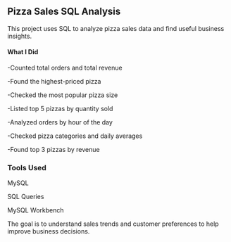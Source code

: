 ## Pizza Sales SQL Analysis
This project uses SQL to analyze pizza sales data and find useful business insights.

#### What I Did

-Counted total orders and total revenue

-Found the highest-priced pizza

-Checked the most popular pizza size

-Listed top 5 pizzas by quantity sold

-Analyzed orders by hour of the day

-Checked pizza categories and daily averages

-Found top 3 pizzas by revenue

### Tools Used
MySQL

SQL Queries

MySQL Workbench

The goal is to understand sales trends and customer preferences to help improve business decisions.



